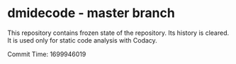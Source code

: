 # dmidecode - master branch

This repository contains frozen state of the repository.
Its history is cleared. It is used only for static code
analysis with Codacy.

Commit Time: 1699946019